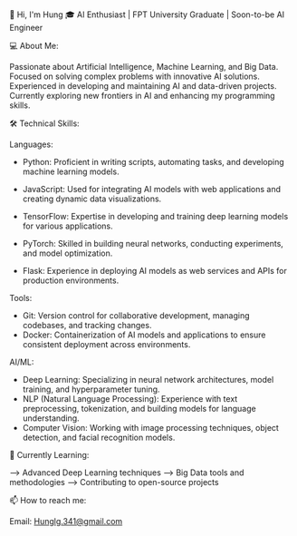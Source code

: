 👋 Hi, I'm Hung
🎓 AI Enthusiast | FPT University Graduate | Soon-to-be AI Engineer

💻 About Me:

Passionate about Artificial Intelligence, Machine Learning, and Big Data.
Focused on solving complex problems with innovative AI solutions.
Experienced in developing and maintaining AI and data-driven projects.
Currently exploring new frontiers in AI and enhancing my programming skills.

🛠️ Technical Skills:

Languages:

- Python: Proficient in writing scripts, automating tasks, and developing machine learning models.
- JavaScript: Used for integrating AI models with web applications and creating dynamic data visualizations.

- TensorFlow: Expertise in developing and training deep learning models for various applications.
- PyTorch: Skilled in building neural networks, conducting experiments, and model optimization.
- Flask: Experience in deploying AI models as web services and APIs for production environments.

Tools:

- Git: Version control for collaborative development, managing codebases, and tracking changes.
- Docker: Containerization of AI models and applications to ensure consistent deployment across environments.

AI/ML:

- Deep Learning: Specializing in neural network architectures, model training, and hyperparameter tuning.
- NLP (Natural Language Processing): Experience with text preprocessing, tokenization, and building models for language understanding.
- Computer Vision: Working with image processing techniques, object detection, and facial recognition models.
  
🌱 Currently Learning:

--> Advanced Deep Learning techniques
--> Big Data tools and methodologies
--> Contributing to open-source projects

📫 How to reach me:

Email: Hunglg.341@gmail.com

<!---
Hung-341/Hung-341 is a ✨ special ✨ repository because its `README.md` (this file) appears on your GitHub profile.
You can click the Preview link to take a look at your changes.
--->
